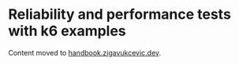 # Reliability and performance tests with k6 examples

Content moved to [handbook.zigavukcevic.dev](https://handbook.zigavukcevic.dev/reliability-and-performance-tests/testing-methods-overview).
